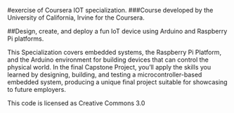 #exercise of Coursera IOT specialization. ###Course developed by the University of California, Irvine for the Coursera.

##Design, create, and deploy a fun IoT device using Arduino and Raspberry Pi platforms.

This Specialization covers embedded systems, the Raspberry Pi Platform, and the Arduino environment for building devices that can control the physical world. In the final Capstone Project, you’ll apply the skills you learned by designing, building, and testing a microcontroller-based embedded system, producing a unique final project suitable for showcasing to future employers.

This code is licensed as Creative Commons 3.0
